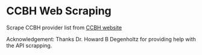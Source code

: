 # CCBH Web Scraping

Scrape CCBH provider list from [CCBH website](https://members.ccbh.com/find-provider/provider-directory/)


Acknowledgement: Thanks Dr. Howard B Degenholtz for providing help with the API scrapping.  
